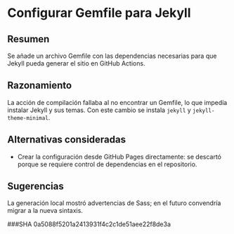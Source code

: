 # Configurar Gemfile para Jekyll

## Resumen
Se añade un archivo Gemfile con las dependencias necesarias para que Jekyll pueda generar el sitio en GitHub Actions.

## Razonamiento
La acción de compilación fallaba al no encontrar un Gemfile, lo que impedía instalar Jekyll y sus temas. Con este cambio se instala `jekyll` y `jekyll-theme-minimal`.

## Alternativas consideradas
- Crear la configuración desde GitHub Pages directamente: se descartó porque se requiere control de dependencias en el repositorio.

## Sugerencias
La generación local mostró advertencias de Sass; en el futuro convendría migrar a la nueva sintaxis.

###SHA
0a5088f5201a2413931f4c2c1de51aee22f8de3a
